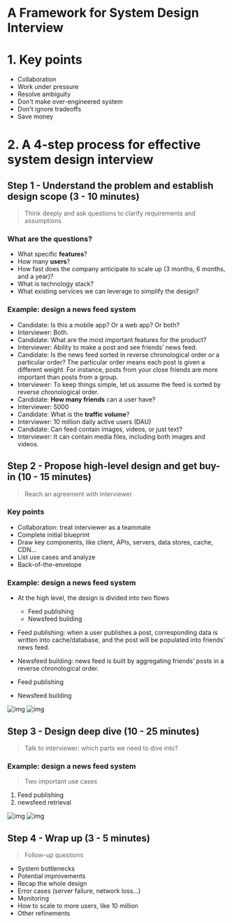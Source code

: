 # A Framework for System Design Interview

# 1. Key points

- Collaboration
- Work under pressure
- Resolve ambiguity
- Don't make over-engineered system
- Don't ignore tradeoffs
- Save money

# 2. A 4-step process for effective system design interview

## Step 1 - Understand the problem and establish design scope (3 - 10 minutes)

> Think deeply and ask questions to clarify requirements and assumptions

### What are the questions?

- What specific **features**?
- How many **users**?
- How fast does the company anticipate to scale up (3 months, 6 months, and a year)?
- What is technology stack?
- What existing services we can leverage to simplify the design?

### Example: design a news feed system

- Candidate: Is this a mobile app? Or a web app? Or both?
- Interviewer: Both.
- Candidate: What are the most important features for the product?
- Interviewer: Ability to make a post and see friends’ news feed.
- Candidate: Is the news feed sorted in reverse chronological order or a particular order? The particular order means each post is given a different weight. For instance, posts from your close friends are more important than posts from a group.
- Interviewer: To keep things simple, let us assume the feed is sorted by reverse chronological order.
- Candidate: **How many friends** can a user have?
- Interviewer: 5000
- Candidate: What is the **traffic volume**?
- Interviewer: 10 million daily active users (DAU)
- Candidate: Can feed contain images, videos, or just text?
- Interviewer: It can contain media files, including both images and videos.

## Step 2 - Propose high-level design and get buy-in (10 - 15 minutes)

> Reach an agreement with interviewer

### Key points

- Collaboration: treat interviewer as a teammate
- Complete initial blueprint
- Draw key components, like client, APIs, servers, data stores, cache, CDN...
- List use cases and analyze
- Back-of-the-envelope

### Example: design a news feed system

- At the high level, the design is divided into two flows
  - Feed publishing
  - Newsfeed building
- Feed publishing: when a user publishes a post, corresponding data is written into cache/database, and the post will be populated into friends’ news feed.
- Newsfeed building: news feed is built by aggregating friends’ posts in a reverse chronological order.

- Feed publishing
- Newsfeed building

![img](assets/3-1.png)
![img](assets/3-2.png)

## Step 3 - Design deep dive (10 - 25 minutes)

> Talk to interviewer: which parts we need to dive into?

### Example: design a news feed system

> Two important use cases

1. Feed publishing
2. newsfeed retrieval

![img](assets/3-3.png)
![img](assets/3-4.png)

## Step 4 - Wrap up (3 - 5 minutes)

> Follow-up questions

- System bottlenecks
- Potential improvements
- Recap the whole design
- Error cases (server failure, network loss...)
- Monitoring
- How to scale to more users, like 10 million
- Other refinements

